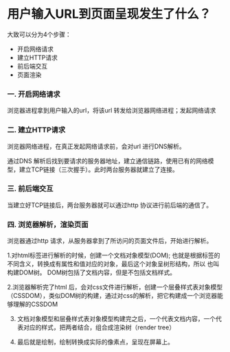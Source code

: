 # 用户输入URL到页面呈现发生了什么？

大致可以分为4个步骤：

* 开启网络请求
* 建立HTTP请求
* 前后端交互
* 页面渲染


### 一. 开启网络请求

浏览器进程拿到用户输入的url，将该url 转发给浏览器网络进程；发起网络请求


### 二. 建立HTTP请求

浏览器网络进程，在真正发起网络请求前，会对url 进行DNS解析。

通过DNS 解析后找到要请求的服务器地址，建立通信链路，使用已有的网络模型，建立TCP链接（三次握手）。此时两台服务器就建立了连接。

### 三. 前后端交互

当建立好TCP链接后，两台服务器就可以通过http 协议进行前后端的通信了。

### 四. 浏览器解析，渲染页面

浏览器通过http 请求，从服务器拿到了所访问的页面文件后，开始进行解析。

1.对html标签进行解析的时候，创建一个文档对象模型(DOM);
也就是根据标签的不同含义，转换成有属性和值对应的对象，最后这个对象呈树形结构，所以
也叫构建DOM树。 DOM树包括了文档内容，但是不包括文档样式。

2.浏览器解析完了html 后，会对css文件进行解析，创建一个层叠样式表对象模型（CSSDOM），类似DOM树的构建，通过对css的解析，把它构建成一个浏览器能够理解的CSSDOM

3. 文档对象模型和层叠样式表对象模型构建完之后，一个代表文档内容，一个代表对应的样式，把两者结合，组合成渲染树（render tree）

4. 最后就是绘制，绘制转换成实际的像素点，呈现在屏幕上。




